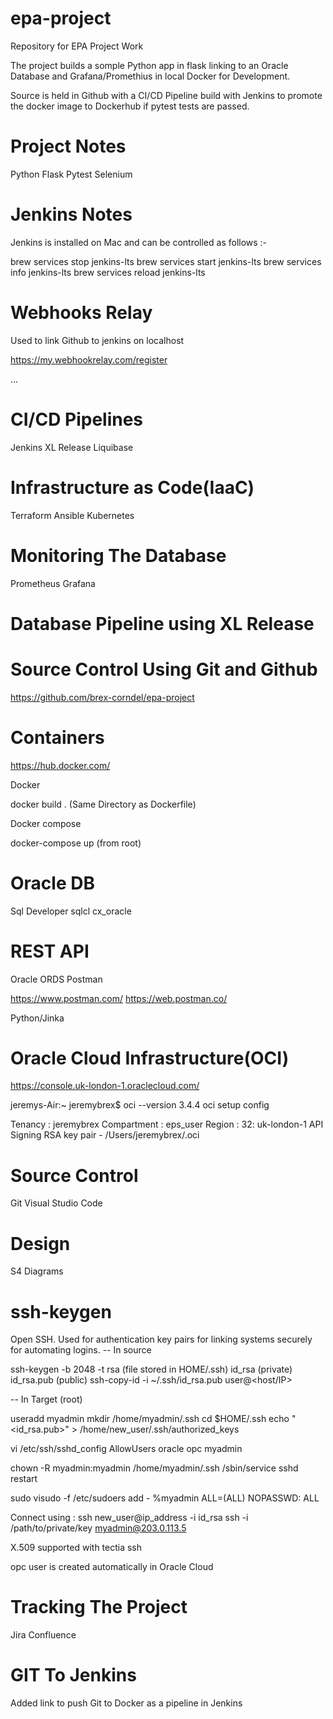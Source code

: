 # epa-project
Repository for EPA Project Work

The project builds a somple Python app in flask linking to an Oracle Database and Grafana/Promethius in local Docker for Development.

Source is held in Github with a CI/CD Pipeline build with Jenkins to promote the docker image to Dockerhub if pytest tests are passed.

# Project Notes

Python
Flask
Pytest
Selenium

# Jenkins Notes

Jenkins is installed on Mac and can be controlled as follows :-

brew services stop jenkins-lts
brew services start jenkins-lts
brew services info jenkins-lts
brew services reload jenkins-lts

# Webhooks Relay

Used to link Github to jenkins on localhost

https://my.webhookrelay.com/register

...

# CI/CD Pipelines

Jenkins
XL Release
Liquibase

# Infrastructure as Code(IaaC)

Terraform
Ansible
Kubernetes

# Monitoring The Database

Prometheus
Grafana

# Database Pipeline using XL Release

# Source Control Using Git and Github

https://github.com/brex-corndel/epa-project

# Containers

https://hub.docker.com/

Docker

docker build . (Same Directory as Dockerfile)

Docker compose

docker-compose up (from root)

# Oracle DB

Sql Developer
sqlcl
cx_oracle

# REST API

Oracle ORDS
Postman

https://www.postman.com/
https://web.postman.co/

Python/Jinka

# Oracle Cloud Infrastructure(OCI)

https://console.uk-london-1.oraclecloud.com/

jeremys-Air:~ jeremybrex$ oci --version
3.4.4
oci setup config

Tenancy     : jeremybrex
Compartment : eps_user 
Region      : 32: uk-london-1
API Signing RSA key pair - /Users/jeremybrex/.oci


# Source Control

Git
Visual Studio Code

# Design

S4 Diagrams

# ssh-keygen

Open SSH. Used for authentication key pairs for linking systems securely for automating logins.
-- In source

ssh-keygen -b 2048 -t rsa
(file stored in HOME/.ssh) id_rsa (private) id_rsa.pub (public)
ssh-copy-id -i ~/.ssh/id_rsa.pub user@<host/IP>

-- In Target (root)

useradd myadmin
mkdir /home/myadmin/.ssh
cd $HOME/.ssh
echo "<id_rsa.pub>" > /home/new_user/.ssh/authorized_keys

vi /etc/ssh/sshd_config
AllowUsers oracle opc myadmin

chown -R myadmin:myadmin /home/myadmin/.ssh
/sbin/service sshd restart

sudo visudo -f /etc/sudoers
add - %myadmin   ALL=(ALL)       NOPASSWD: ALL

Connect using : ssh new_user@ip_address -i id_rsa
ssh -i /path/to/private/key myadmin@203.0.113.5

X.509 supported with tectia ssh

opc user is created automatically in Oracle Cloud

# Tracking The Project 

Jira
Confluence

# GIT To Jenkins

Added link to push Git to Docker as a pipeline in Jenkins
